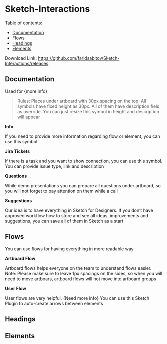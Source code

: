 #  Sketch-Interactions

  

Table of contents:

- [Documentation](https://github.com/faridsabitov/Sketch-Interactions#Documentation)
- [Flows](https://github.com/faridsabitov/Sketch-Interactions#Flows)
- [Headings](https://github.com/faridsabitov/Sketch-Interactions#Headings)
- [Elements](https://github.com/faridsabitov/Sketch-Interactions#Elements)


Download Link:
https://github.com/faridsabitov/Sketch-Interactions/releases

  

##  Documentation
Used for {more info}

> Rules: Places under artboard with 30px spacing on the top. All symbols have fixed height as 30px. All of them have description fiels as override. You can just resize this symbol in height and description will appear

**Info** 

If you need to provide more information regarding flow or element, you can use this symbol

**Jira Tickets** 

If there is a task and you want to show connection, you can use this symbol. You can provide issue type, link and description

**Questions**

While demo presentations you can prepare all questions under artboard, so you will not forget to pay attention on them while a call

**Suggestions**

Our idea is to have everything in Sketch for Designers. If you don’t have approved workflow how to store and see all ideas, improvements and suggestions, you can save all of them in Sketch as a start

  

## Flows
You can use flows for having everything in more readable way

**Artboard Flow**

Artboard flows helps everyone on the team to understand flows easier. Note: Please make sure to leave 1px spacings on the sides, so when you will need to move artboars, artboard flows will not move into artboard groups

**User Flow**

User flows are very helpful. {Need more info} You can use this Sketch Plugin to auto-create arrows between elements
  

## Headings

  

## Elements

  
  

